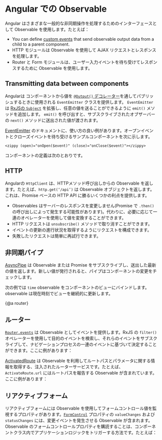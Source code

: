 # Angular での Observable

Angular はさまざまな一般的な非同期操作を処理するためのインターフェースとして Observable を使用します。たとえば：

* You can define [custom events](guide/template-syntax#custom-events-with-eventemitter) that send observable output data from a child to a parent component.
* HTTP モジュールは Observable を使用して AJAX リクエストとレスポンスを処理します。
* Router と Form モジュールは、ユーザー入力イベントを待ち受けてレスポンスするために Observable を使用します。

## Transmitting data between components

Angularは コンポーネントから値を [`@Output()` デコレーター]((guide/template-syntax#how-to-use-output))を通してパブリッシュするときに使用される `EventEmitter` クラスを提供します。
`EventEmitter` は [RxJSの `Subject`](https://rxjs.dev/api/index/class/Subject) を拡張し、任意の値を送ることができるように `emit()` メソッドを追加します。
`emit()` を呼び出すと、サブスクライブされたオブザーバーの `next()` メソッドに送出された値が渡されます。

[EventEmitter](https://angular.io/api/core/EventEmitter) のドキュメントに、使い方の良い例があります。オープンイベントとクローズイベントを待ち受けるサンプルコンポーネントを次に示します。

`<zippy (open)="onOpen($event)" (close)="onClose($event)"></zippy>`

コンポーネントの定義は次のとおりです。

<code-example path="observables-in-angular/src/main.ts" header="EventEmitter" region="eventemitter"></code-example>

## HTTP
Angularの `HttpClient` は、HTTPメソッド呼び出しからの Observable を返します。たとえば、`http.get(‘/api’)` は Observable オブジェクトを返します。これは、Promise ベースの HTTP API に勝るいくつかの利点を提供します。

* Observables はサーバーのレスポンスを変更しません(Promise で `.then()` の呼び出しによって発生する可能性があります)。代わりに、必要に応じて一連のオペレーターを使用して値を変換することができます。
* HTTP リクエストは `unsubscribe()` メソッドで取り消すことができます。
* イベントの更新の進行状況を取得するようにリクエストを構成できます。
* 失敗したリクエストは簡単に再試行できます。

## 非同期パイプ

[AsyncPipe](https://angular.io/api/common/AsyncPipe) は Observable または Promise をサブスクライブし、送出した最新の値を返します。新しい値が発行されると、パイプはコンポーネントの変更をチェックします。

次の例では `time` observable をコンポーネントのビューにバインドします。observable は現在時刻でビューを継続的に更新します。

<code-example path="observables-in-angular/src/main.ts" header="非同期パイプの使用" region="pipe"></code-example>

{@a router}

## ルーター

[`Router.events`](https://angular.io/api/router/Router#events) は Observable としてイベントを提供します。RxJS の `filter()` オペレーターを使用して目的のイベントを検索し、それらのイベントをサブスクライブして、ナビゲーションプロセスの一連のイベントに基づいて決定することができます。ここに例があります：

<code-example path="observables-in-angular/src/main.ts" header="ルーターイベント" region="router"></code-example>

[ActivatedRoute](https://angular.io/api/router/ActivatedRoute) は Observable を利用してルートパスとパラメータに関する情報を取得する、注入されたルーターサービスです。たとえば、 `ActivateRoute.url` にはルートパスを報告する Observable が含まれています。ここに例があります：

<code-example path="observables-in-angular/src/main.ts" header="ActivatedRoute" region="activated_route"></code-example>

## リアクティブフォーム

リアクティブフォームには Observable を使用してフォームコントロール値を監視するプロパティがあります。[`FormControl`](https://angular.io/api/forms/FormControl) プロパティの `valueChanges` および `statusChanges` には、変更イベントを発生させる Observable が含まれます。 Observable のフォームコントロールプロパティを購読することは、コンポーネントクラス内でアプリケーションロジックをトリガーする方法です。たとえば：

<code-example path="observables-in-angular/src/main.ts" header="リアクティブフォーム" region="forms"></code-example>
